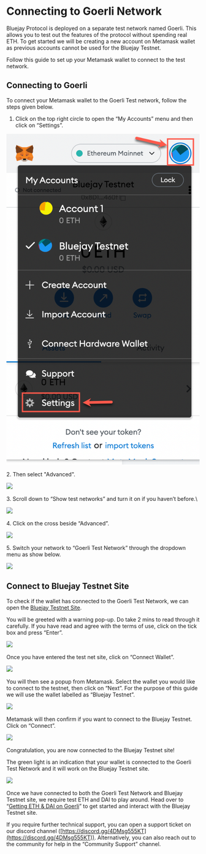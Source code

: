 # Connecting to Goerli Network

Bluejay Protocol is deployed on a separate test network named Goerli. This allows you to test out the features of the protocol without spending real ETH. To get started we will be creating a new account on Metamask wallet as previous accounts cannot be used for the Bluejay Testnet.

Follow this guide to set up your Metamask wallet to connect to the test network.

## **Connecting to Goerli**

To connect your Metamask wallet to the Goerli Test network, follow the steps given below.

1. Click on the top right circle to open the “My Accounts” menu and then click on “Settings”.

![](../../.gitbook/assets/settings.png)

2\. Then select "Advanced".

![](../../.gitbook/assets/select\_advanced)

3\. Scroll down to “Show test networks” and turn it on if you haven’t before.\\

![](../../.gitbook/assets/connecting\_goerli\_2.png)

4\. Click on the cross beside “Advanced”.

![](../../.gitbook/assets/cross\_advanced)

5\. Switch your network to “Goerli Test Network” through the dropdown menu as show below.

![](../../.gitbook/assets/connecting\_goerli\_3.png)

## Connect to Bluejay Testnet Site

To check if the wallet has connected to the Goerli Test Network, we can open the [Bluejay Testnet Site](http://testnet.bluejay.finance).

You will be greeted with a warning pop-up. Do take 2 mins to read through it carefully. If you have read and agree with the terms of use, click on the tick box and press “Enter”.

![](../../.gitbook/assets/Confirm\_warning)

Once you have entered the test net site, click on “Connect Wallet”.

![](../../.gitbook/assets/testnet\_1)

You will then see a popup from Metamask. Select the wallet you would like to connect to the testnet, then click on “Next”. For the purpose of this guide we will use the wallet labelled as “Bluejay Testnet”.

![](../../.gitbook/assets/testent\_2)

Metamask will then confirm if you want to connect to the Bluejay Testnet. Click on “Connect”.

![](../../.gitbook/assets/testnet\_3)

Congratulation, you are now connected to the Bluejay Testnet site!

The green light is an indication that your wallet is connected to the Goerli Test Network and it will work on the Bluejay Testnet site.

![](../../.gitbook/assets/testnet\_4.png)

Once we have connected to both the Goerli Test Network and Bluejay Testnet site, we require test ETH and DAI to play around. Head over to “[Getting ETH & DAI on Goerli](getting-eth-and-dai-on-goerli.md)” to get started and interact with the Bluejay Testnet site.

If you require further technical support, you can open a support ticket on our discord channel ([https://discord.gg/4DMsg555KT](https://discord.gg/4DMsg555KT)). Alternatively, you can also reach out to the community for help in the “Community Support” channel.
